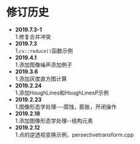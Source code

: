 # 修订历史     
* **2019.7.3-1**     
1.修复合并冲突                 
* **2019.7.3**         
1.`cv::reduce()`函数示例        
* **2019.4.1**   
1.添加图像噪声添加例子   
* **2019.3.6**   
1.添加灰度直方图计算    
* **2019.2.24**                 
1.添加HoughLines和HoughLinesP示例             
* **2019.2.23**    
1.图像形态学处理---腐蚀，膨胀，开闭操作  
* **2019.2.18**  
1.添加图像形态学处理--结构元素  
* **2019.2.12**  
1.点的逆透视变换示例，persectivetransform.cpp  

